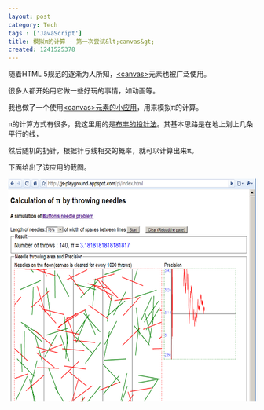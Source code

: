 ```yaml
---
layout: post
category: Tech
tags : ['JavaScript']
title: 模拟π的计算 - 第一次尝试&lt;canvas&gt;
created: 1241525378
---
```

<p>随着HTML 5规范的逐渐为人所知，<a href="http://www.whatwg.org/specs/web-apps/current-work/multipage/the-canvas-element.html">&lt;canvas&gt;</a>元素也被广泛使用。</p>

<p>很多人都开始用它做一些好玩的事情，如动画等。</p>

<p>我也做了一个使用<a href="http://js-playground.appspot.com/pi/index.html">&lt;canvas&gt;元素的小应用</a>，用来模拟&pi;的计算。</p>

<p>&pi;的计算方式有很多，我这里用的是<a href="http://mathworld.wolfram.com/BuffonsNeedleProblem.html">布丰的投针法</a>。其基本思路是在地上划上几条平行的线，</p>

<p>然后随机的扔针，根据针与线相交的概率，就可以计算出来&pi;。</p>


<p>下面给出了该应用的截图。</p>

<p><img alt="模拟&pi;的计算" width="640" height="454" src="/assets/files/calc_pi_s.png" /></p>
